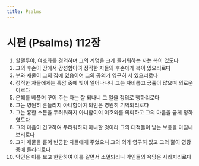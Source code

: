 ```yaml
---
title: Psalms
---
```


# 시편 (Psalms) 112장
1. 할렐루야, 여호와를 경외하며 그의 계명을 크게 즐거워하는 자는 복이 있도다
1. 그의 후손이 땅에서 강성함이여 정직한 자들의 후손에게 복이 있으리로다
1. 부와 재물이 그의 집에 있음이여 그의 공의가 영구히 서 있으리로다
1. 정직한 자들에게는 흑암 중에 빛이 일어나나니 그는 자비롭고 긍휼이 많으며 의로운 이로다
1. 은혜를 베풀며 꾸어 주는 자는 잘 되나니 그 일을 정의로 행하리로다
1. 그는 영원히 흔들리지 아니함이여 의인은 영원히 기억되리로다
1. 그는 흉한 소문을 두려워하지 아니함이여 여호와를 의뢰하고 그의 마음을 굳게 정하였도다
1. 그의 마음이 견고하여 두려워하지 아니할 것이라 그의 대적들이 받는 보응을 마침내 보리로다
1. 그가 재물을 흩어 빈궁한 자들에게 주었으니 그의 의가 영구히 있고 그의 뿔이 영광 중에 들리리로다
1. 악인은 이를 보고 한탄하여 이를 갈면서 소멸되리니 악인들의 욕망은 사라지리로다